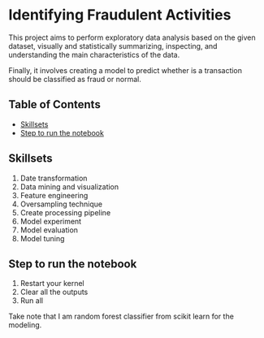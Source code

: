 # Identifying Fraudulent Activities

This project aims to perform exploratory data analysis based on the given dataset, visually and statistically summarizing, inspecting, and understanding the main characteristics of the data.

Finally, it involves creating a model to predict whether is a transaction should be classified as fraud or normal.


## Table of Contents

- [Skillsets](#Skillsets)
- [Step to run the notebook](#step-to-run-the-notebook)

## Skillsets

1. Date transformation
2. Data mining and visualization
3. Feature engineering
4. Oversampling technique
5. Create processing pipeline
6. Model experiment
7. Model evaluation
8. Model tuning


## Step to run the notebook

1. Restart your kernel
2. Clear all the outputs
3. Run all

Take note that I am random forest classifier from scikit learn for the modeling.
